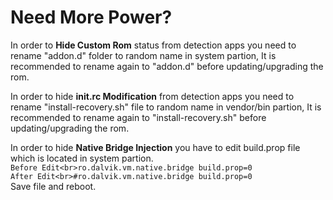 # Need More Power?

In order to **Hide Custom Rom** status from detection apps you need to rename "addon.d" folder to random name in system partion, It is recommended to rename again to "addon.d" before updating/upgrading the rom.

In order to hide **init.rc Modification** from detection apps you need to rename "install-recovery.sh" file to random name in vendor/bin partion, It is recommended to rename again to "install-recovery.sh" before updating/upgrading the rom.

In order to hide **Native Bridge Injection** you have to edit build.prop file which is located in system partion.<br>```Before Edit<br>ro.dalvik.vm.native.bridge build.prop=0```<br> ```After Edit<br>#ro.dalvik.vm.native.bridge build.prop=0```<br>Save file and reboot.
